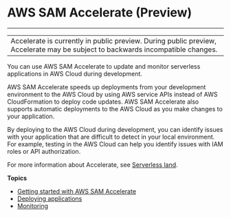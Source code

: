 # AWS SAM Accelerate \(Preview\)<a name="accelerate"></a>


****  

|  | 
| --- |
| Accelerate is currently in public preview\. During public preview, Accelerate may be subject to backwards incompatible changes\. | 

You can use AWS SAM Accelerate to update and monitor serverless applications in AWS Cloud during development\.

AWS SAM Accelerate speeds up deployments from your development environment to the AWS Cloud by using AWS service APIs instead of AWS CloudFormation to deploy code updates\. AWS SAM Accelerate also supports automatic deployments to the AWS Cloud as you make changes to your application\.

By deploying to the AWS Cloud during development, you can identify issues with your application that are difficult to detect in your local environment\. For example, testing in the AWS Cloud can help you identify issues with IAM roles or API authorization\.

For more information about Accelerate, see [Serverless land](https://serverlessland.com/video)\.

**Topics**
+ [Getting started with AWS SAM Accelerate](accelerate-getting-started.md)
+ [Deploying applications](accelerate-sync.md)
+ [Monitoring](accelerate-monitoring.md)